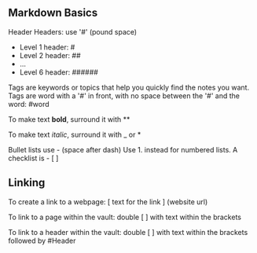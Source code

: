## Markdown Basics

Header
Headers: use '#' (pound space)
- Level 1 header: #
- Level 2 header: ##
- ...
- Level 6 header: ######

Tags are keywords or topics that help you quickly find the notes you want.
Tags are word with a '#' in front, with no space between the '#' and the word: #word

To make text **bold**, surround it with **

To make text *italic*, surround it with _ or *

Bullet lists use - (space after dash)
Use 1. instead for numbered lists.
A checklist is - [ ] 

## Linking 

To create a link to a webpage: [ text for the link ] (website url)

To link to a page within the vault: double [ ] with text within the brackets

To link to a header within the vault: double [ ] with text within the brackets followed by #Header

